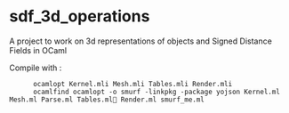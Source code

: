 # sdf_3d_operations
A project to work on 3d representations of objects and Signed Distance Fields in OCaml


Compile with :

	      ocamlopt Kernel.mli Mesh.mli Tables.mli Render.mli
	      ocamlfind ocamlopt -o smurf -linkpkg -package yojson Kernel.ml Mesh.ml Parse.ml Tables.ml Render.ml smurf_me.ml 

